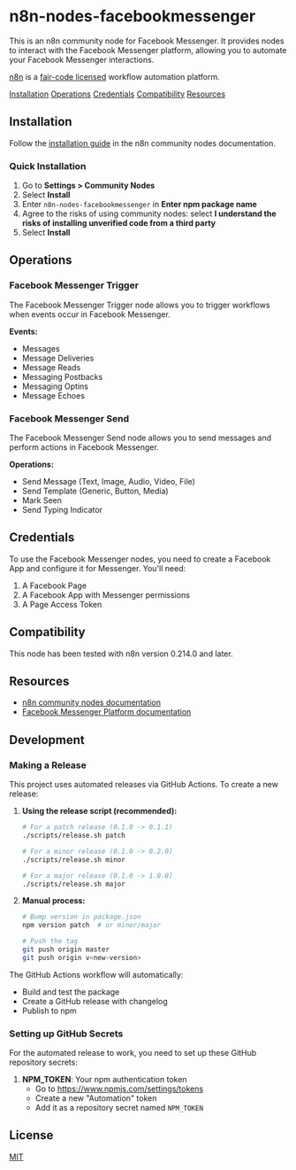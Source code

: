 # n8n-nodes-facebookmessenger

This is an n8n community node for Facebook Messenger. It provides nodes to interact with the Facebook Messenger platform, allowing you to automate your Facebook Messenger interactions.

[n8n](https://n8n.io/) is a [fair-code licensed](https://docs.n8n.io/reference/license/) workflow automation platform.

[Installation](#installation)
[Operations](#operations)
[Credentials](#credentials)
[Compatibility](#compatibility)
[Resources](#resources)

## Installation

Follow the [installation guide](https://docs.n8n.io/integrations/community-nodes/installation/) in the n8n community nodes documentation.

### Quick Installation

1. Go to **Settings > Community Nodes**
2. Select **Install**
3. Enter `n8n-nodes-facebookmessenger` in **Enter npm package name**
4. Agree to the risks of using community nodes: select **I understand the risks of installing unverified code from a third party**
5. Select **Install**

## Operations

### Facebook Messenger Trigger

The Facebook Messenger Trigger node allows you to trigger workflows when events occur in Facebook Messenger.

**Events:**

- Messages
- Message Deliveries
- Message Reads
- Messaging Postbacks
- Messaging Optins
- Message Echoes

### Facebook Messenger Send

The Facebook Messenger Send node allows you to send messages and perform actions in Facebook Messenger.

**Operations:**

- Send Message (Text, Image, Audio, Video, File)
- Send Template (Generic, Button, Media)
- Mark Seen
- Send Typing Indicator

## Credentials

To use the Facebook Messenger nodes, you need to create a Facebook App and configure it for Messenger. You'll need:

1. A Facebook Page
2. A Facebook App with Messenger permissions
3. A Page Access Token

## Compatibility

This node has been tested with n8n version 0.214.0 and later.

## Resources

- [n8n community nodes documentation](https://docs.n8n.io/integrations/community-nodes/)
- [Facebook Messenger Platform documentation](https://developers.facebook.com/docs/messenger-platform)

## Development

### Making a Release

This project uses automated releases via GitHub Actions. To create a new release:

1. **Using the release script (recommended):**

   ```bash
   # For a patch release (0.1.0 -> 0.1.1)
   ./scripts/release.sh patch

   # For a minor release (0.1.0 -> 0.2.0)
   ./scripts/release.sh minor

   # For a major release (0.1.0 -> 1.0.0)
   ./scripts/release.sh major
   ```

2. **Manual process:**

   ```bash
   # Bump version in package.json
   npm version patch  # or minor/major

   # Push the tag
   git push origin master
   git push origin v<new-version>
   ```

The GitHub Actions workflow will automatically:

- Build and test the package
- Create a GitHub release with changelog
- Publish to npm

### Setting up GitHub Secrets

For the automated release to work, you need to set up these GitHub repository secrets:

1. **NPM_TOKEN**: Your npm authentication token
   - Go to https://www.npmjs.com/settings/tokens
   - Create a new "Automation" token
   - Add it as a repository secret named `NPM_TOKEN`

## License

[MIT](https://github.com/ItsMeStevieG/n8n-nodes-facebookmessenger/blob/main/LICENSE.md)
